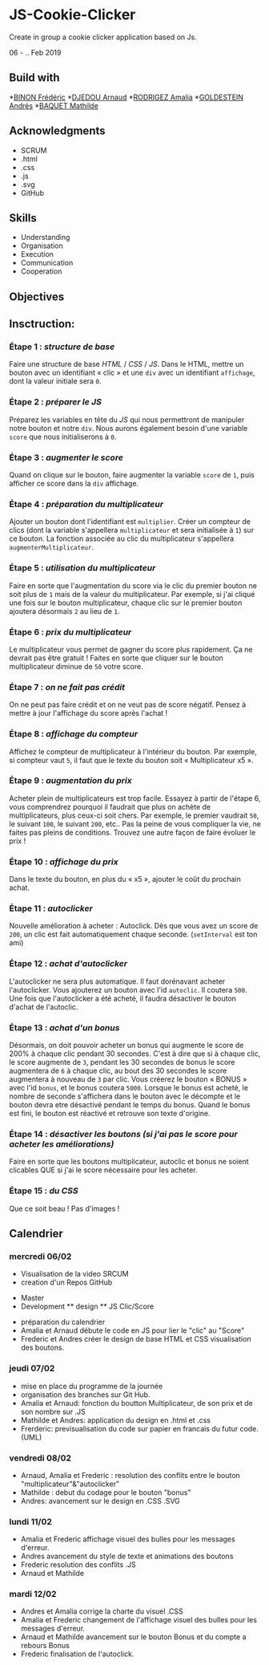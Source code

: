 # JS-Cookie-Clicker

Create in group a cookie clicker application based on Js.

06 - .. Feb 2019


## Build with

*[BINON Frédéric](https://github.com/FredericBinon)
*[DJEDOU Arnaud](https://github.com/djedou)
*[RODRIGEZ Amalia](https://github.com/AmaliaRVM)
*[GOLDESTEIN Andrés](https://github.com/AndresGol)
*[BAQUET Mathilde](https://github.com/MathildeBa)

## Acknowledgments

* SCRUM
* .html
* .css
* .js
* .svg
* GitHub

## Skills

- Understanding
- Organisation
- Execution
- Communication
- Cooperation

## Objectives

## Insctruction:

### Étape 1 : _structure de base_
Faire une structure de base *HTML* / *CSS* / *JS*. Dans le HTML, mettre un bouton avec un identifiant « clic » et une `div` avec un identifiant `affichage`, dont la valeur initiale sera `0`. 

### Étape 2 : _préparer le JS_
Préparez les variables en tête du *JS* qui nous permettront de manipuler notre bouton et notre `div`. Nous aurons également besoin d'une variable `score` que nous initialiserons à `0`.

### Étape 3 : _augmenter le score_
Quand on clique sur le bouton, faire augmenter la variable `score` de `1`, puis afficher ce score dans la `div` affichage.

### Étape 4 : _préparation du multiplicateur_
Ajouter un bouton dont l'identifiant est `multiplier`. Créer un compteur de clics (dont la variable s'appellera `multiplicateur` et sera initialisée à `1`) sur ce bouton. La fonction associée au clic du multiplicateur s'appellera `augmenterMultiplicateur`.

### Étape 5 : _utilisation du multiplicateur_
Faire en sorte que l'augmentation du score via le clic du premier bouton ne soit plus de `1` mais de la valeur du multiplicateur. Par exemple, si j'ai cliqué une fois sur le bouton multiplicateur, chaque clic sur le premier bouton ajoutera désormais `2` au lieu de `1`.

### Étape 6 : _prix du multiplicateur_
Le multiplicateur vous permet de gagner du score plus rapidement. Ça ne devrait pas être gratuit ! Faites en sorte que cliquer sur le bouton multiplicateur diminue de `50` votre score.

### Étape 7 : _on ne fait pas crédit_
On ne peut pas faire crédit et on ne veut pas de score négatif. Pensez à mettre à jour l'affichage du score après l'achat !

### Étape 8 : _affichage du compteur_
Affichez le compteur de multiplicateur à l'intérieur du bouton. Par exemple, si compteur vaut `5`, il faut que le texte du bouton soit « Multiplicateur x5 ».

### Étape 9 : _augmentation du prix_
Acheter plein de multiplicateurs est trop facile. Essayez à partir de l'étape 6, vous comprendrez pourquoi il faudrait que plus on achète de multiplicateurs, plus ceux-ci soit chers.
Par exemple, le premier vaudrait `50`, le suivant `100`, le suivant `200`, etc.. Pas la peine de vous compliquer la vie, ne faites pas pleins de conditions. Trouvez une autre façon de faire évoluer le prix !

### Étape 10 : _affichage du prix_
Dans le texte du bouton, en plus du « x5 », ajouter le coût du prochain achat.

### Étape 11 : _autoclicker_
Nouvelle amélioration à acheter : Autoclick. Dès que vous avez un score de `200`, un clic est fait automatiquement chaque seconde. (`setInterval` est ton ami)

### Étape 12 : _achat d'autoclicker_
L'autoclicker ne sera plus automatique. Il faut dorénavant acheter l'autoclicker. Vous ajouterez un bouton avec l'id `autoclic`. Il coutera `500`. Une fois que l'autoclicker a été acheté, il faudra désactiver le bouton d'achat de l'autoclic.

### Étape 13 : _achat d'un bonus_
Désormais, on doit pouvoir acheter un bonus qui augmente le score de 200% à chaque clic pendant 30 secondes. C'est à dire que si à chaque clic, le score augmente de `3`, pendant les 30 secondes de bonus le score augmentera de `6` à chaque clic, au bout des 30 secondes le score augmentera à nouveau de `3` par clic.
Vous créerez le bouton « BONUS » avec l'id `bonus`, et le bonus coutera `5000`. Lorsque le bonus est acheté, le nombre de seconde s'affichera dans le bouton avec le décompte et le bouton devra etre désactivé pendant le temps du bonus. Quand le bonus est fini, le bouton est réactivé et retrouve son texte d'origine.

### Étape 14 : _désactiver les boutons (si j'ai pas le score pour acheter les améliorations)_
Faire en sorte que les boutons multiplicateur, autoclic et bonus ne soient clicables QUE si j'ai le score nécessaire pour les acheter.

### Étape 15 : _du CSS_
Que ce soit beau ! Pas d'images ! 


## Calendrier
### mercredi 06/02
- Visualisation de la video SRCUM
- creation d'un Repos GitHub
* Master
* Development 
 ** design
 ** JS Clic/Score
- préparation du calendrier
- Amalia et Arnaud débute le code en JS pour lier le "clic" au "Score"
- Frederic et Andres créer le design de base HTML et CSS visualisation des boutons. 

### jeudi 07/02
- mise en place du programme de la journée
- organisation des branches sur Git Hub.
- Amalia et Arnaud: fonction du boutton Multiplicateur, de son prix et de son nombre sur .JS
- Mathilde et Andres: application du design en .html et .css
- Frerderic: previsualisation du code sur papier en francais du futur code. (UML)

### vendredi 08/02
-  Arnaud, Amalia et Frederic : resolution des conflits entre le bouton "multiplicateur"&"autoclicker"
- Mathilde : debut du codage pour le bouton "bonus" 
- Andres: avancement sur le design en .CSS .SVG 

### lundi 11/02
- Amalia et Frederic affichage visuel des bulles pour les messages d'erreur.
- Andres avancement du style de texte et animations des boutons
- Frederic resolution des conflits .JS 
- Arnaud et Mathilde 

### mardi 12/02
- Andres et Amalia corrige la charte du visuel .CSS
- Amalia et Frederic  changement de l'affichage visuel des bulles pour les messages d'erreur.
- Arnaud et Mathilde avancement sur le bouton Bonus et du compte a rebours Bonus
- Frederic finalisation de l'autoclick.   

